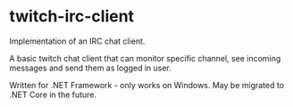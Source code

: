 # twitch-irc-client

Implementation of an IRC chat client.

A basic twitch chat client that can monitor specific channel, see incoming messages and send them as logged in user.

Written for .NET Framework - only works on Windows. May be migrated to .NET Core in the future.
